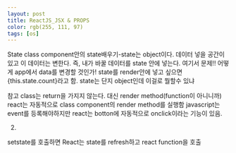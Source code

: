 ```yaml
---
layout: post
title: ReactJS_JSX & PROPS
color: rgb(255, 111, 97)
tags: [os]
---
```

<head>State</head>
<meta charset="utf-8">
<body>
class component안의 state배우기-state는 object이다. 데이터 넣을 공간이 있고 이 데이터는 변한다. 즉, 내가 바꿀 데이터를 state 안에 넣는다. 
여기서 문제!! 어떻게 app에서 data를 변경할 것인가!
state를 render안에 넣고 싶으면 {this.state.count}라고 함.
state는 단지 object인데 이걸로 뭘할수 있냐

참고
class는 return을 가지지 않는다. 대신 render method(function이 아니니까)
react는 자동적으로 class component의 render method를 실행함
javascript는 event를 등록해야하지만 react는 botton에 자동적으로 onclick이라는 기능이 있음. 

2.
setstate를 호출하면 React는 state를 refresh하고 react function을 호출
</body>